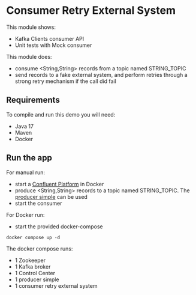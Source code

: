 # Consumer Retry External System

This module shows:
- Kafka Clients consumer API
- Unit tests with Mock consumer

This module does:
- consume <String,String> records from a topic named STRING_TOPIC
- send records to a fake external system, and perform retries through a strong retry mechanism if the call did fail

## Requirements

To compile and run this demo you will need:
- Java 17
- Maven
- Docker

## Run the app

For manual run:
- start a [Confluent Platform](https://docs.confluent.io/platform/current/quickstart/ce-docker-quickstart.html#step-1-download-and-start-cp) in Docker
- produce <String,String> records to a topic named STRING_TOPIC. The [producer simple](../../kafka-producer-quickstarts/kafka-producer-simple) can be used
- start the consumer

For Docker run:
- start the provided docker-compose 

```
docker compose up -d
```

The docker compose runs:
- 1 Zookeeper
- 1 Kafka broker
- 1 Control Center
- 1 producer simple
- 1 consumer retry external system
